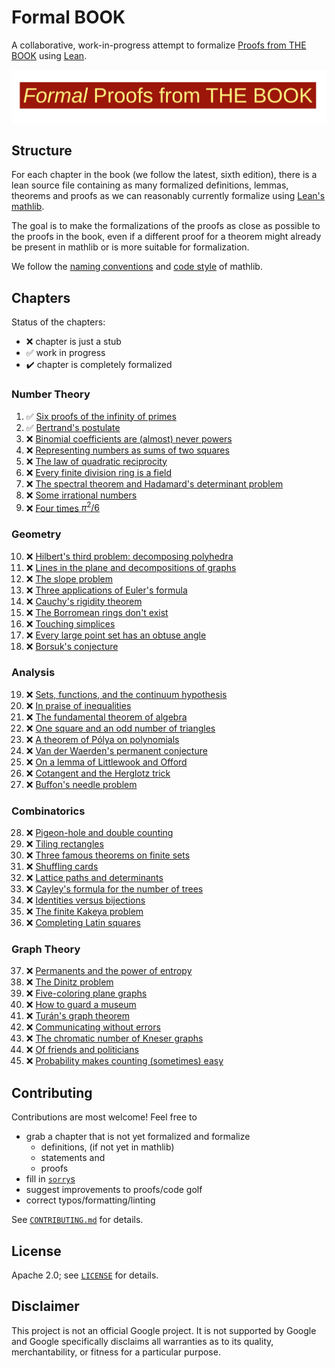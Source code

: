# Formal BOOK

A collaborative, work-in-progress attempt to formalize [Proofs from THE BOOK](https://link.springer.com/book/10.1007/978-3-662-57265-8) using [Lean](https://leanprover-community.github.io/).


![Formal Proofs from THE BOOK](formal_proofs_form_the_book.svg)

## Structure

For each chapter in the book (we follow the latest, sixth edition), there is a lean source file containing as many formalized definitions, lemmas, theorems and proofs as we can reasonably currently formalize using [Lean's mathlib](https://github.com/leanprover-community/mathlib).

The goal is to make the formalizations of the proofs as close as possible to the proofs in the book, even if a different proof for a theorem might already be present in mathlib or is more suitable for formalization.

We follow the [naming conventions](https://leanprover-community.github.io/contribute/naming.html) and [code style](https://leanprover-community.github.io/contribute/style.html) of mathlib.

## Chapters

Status of the chapters:

  - :x: chapter is just a stub
  - :white_check_mark: work in progress
  - :heavy_check_mark: chapter is completely formalized

### Number Theory
  1. :white_check_mark: [Six proofs of the infinity of primes](./src/chapters/01_Six_proofs_of_the_infinity_of_primes.lean)
  2. :white_check_mark: [Bertrand's postulate](./src/chapters/02_Bertrand's_postulate.lean)
  3. :x: [Binomial coefficients are (almost) never powers](./src/chapters/03_Binomial_coefficients_are_(almost)_never_powers.lean)
  4. :x: [Representing numbers as sums of two squares](./src/chapters/04_Representing_numbers_as_sums_of_two_squares.lean)
  5. :x: [The law of quadratic reciprocity](./src/chapters/05_The_law_of_quadratic_reciprocity.lean)
  6. :x: [Every finite division ring is a field](./src/chapters/06_Every_finite_division_ring_is_a_field.lean)
  7. :x: [The spectral theorem and Hadamard's determinant problem](./src/chapters/07_The_spectral_theorem_and_Hadamard's_determinant_problem.lean)
  8. :x: [Some irrational numbers](./src/chapters/08_Some_irrational_numbers.lean)
  9. :x: [Four times $π^2/6$](./src/chapters/09_Four_times_pi²_over_6.lean)

### Geometry
  10. :x: [Hilbert's third problem: decomposing polyhedra](./src/chapters/10_Hilbert's_third_problem:_decomposing_polyhedra.lean)
  11. :x: [Lines in the plane and decompositions of graphs](./src/chapters/11_Lines_in_the_plane_and_decompositions_of_graphs.lean)
  12. :x: [The slope problem](./src/chapters/12_The_slope_problem.lean)
  13. :x: [Three applications of Euler's formula](./src/chapters/13_Three_applications_of_Euler's_formula.lean)
  14. :x: [Cauchy's rigidity theorem](./src/chapters/14_Cauchy's_rigidity_theorem.lean)
  15. :x: [The Borromean rings don't exist](./src/chapters/15_The_Borromean_rings_don't_exist.lean)
  16. :x: [Touching simplices](./src/chapters/16_Touching_simplices.lean)
  17. :x: [Every large point set has an obtuse angle](./src/chapters/17_Every_large_point_set_has_an_obtuse_angle.lean)
  18. :x: [Borsuk's conjecture](./src/chapters/18_Borsuk's_conjecture.lean)
### Analysis
  19. :x: [Sets, functions, and the continuum hypothesis](./src/chapters/19_Sets,_functions,_and_the_continuum_hypothesis.lean)
  20. :x: [In praise of inequalities](./src/chapters/20_In_praise_of_inequalities.lean)
  21. :x: [The fundamental theorem of algebra](./src/chapters/21_The_fundamental_theorem_of_algebra.lean)
  22. :x: [One square and an odd number of triangles](./src/chapters/22_One_square_and_an_odd_number_of_triangles.lean)
  23. :x: [A theorem of Pólya on polynomials](./src/chapters/23_A_theorem_of_Pólya_on_polynomials.lean)
  24. :x: [Van der Waerden's permanent conjecture](./src/chapters/24_Van_der_Waerden's_permanent_conjecture.lean)
  25. :x: [On a lemma of Littlewook and Offord](./src/chapters/25_On_a_lemma_of_Littlewook_and_Offord.lean)
  26. :x: [Cotangent and the Herglotz trick](./src/chapters/26_Cotangent_and_the_Herglotz_trick.lean)
  27. :x: [Buffon's needle problem](./src/chapters/27_Buffon's_needle_problem.lean)
### Combinatorics
  28. :x: [Pigeon-hole and double counting](./src/chapters/28_Pigeon-hole_and_double_counting.lean)
  29. :x: [Tiling rectangles](./src/chapters/29_Tiling_rectangles.lean)
  30. :x: [Three famous theorems on finite sets](./src/chapters/30_Three_famous_theorems_on_finite_sets.lean)
  31. :x: [Shuffling cards](./src/chapters/31_Shuffling_cards.lean)
  32. :x: [Lattice paths and determinants](./src/chapters/32_Lattice_paths_and_determinants.lean)
  33. :x: [Cayley's formula for the number of trees](./src/chapters/33_Cayley's_formula_for_the_number_of_trees.lean)
  34. :x: [Identities versus bijections](./src/chapters/34_Identities_versus_bijections.lean)
  35. :x: [The finite Kakeya problem](./src/chapters/35_The_finite_Kakeya_problem.lean)
  36. :x: [Completing Latin squares](./src/chapters/36_Completing_Latin_squares.lean)
### Graph Theory
  37. :x: [Permanents and the power of entropy](./src/chapters/37_Permanents_and_the_power_of_entropy.lean)
  38. :x: [The Dinitz problem](./src/chapters/38_The_Dinitz_problem.lean)
  39. :x: [Five-coloring plane graphs](./src/chapters/39_Five-coloring_plane_graphs.lean)
  40. :x: [How to guard a museum](./src/chapters/40_How_to_guard_a_museum.lean)
  41. :x: [Turán's graph theorem](./src/chapters/41_Turán's_graph_theorem.lean)
  42. :x: [Communicating without errors](./src/chapters/42_Communicating_without_errors.lean)
  43. :x: [The chromatic number of Kneser graphs](./src/chapters/43_The_chromatic_number_of_Kneser_graphs.lean)
  44. :x: [Of friends and politicians](./src/chapters/44_Of_friends_and_politicians.lean)
  45. :x: [Probability makes counting (sometimes) easy](./src/chapters/45_Probability_makes_counting_(sometimes)_easy.lean)

## Contributing

Contributions are most welcome! Feel free to
  - grab a chapter that is not yet formalized and formalize
    - definitions, (if not yet in mathlib)
    - statements and
    - proofs
  - fill in [`sorry`s](https://github.com/mo271/formal_book/search?q=sorry+extension%3Alean)
  - suggest improvements to proofs/code golf
  - correct typos/formatting/linting

See [`CONTRIBUTING.md`](CONTRIBUTING.md) for details.

## License

Apache 2.0; see [`LICENSE`](LICENSE) for details.

## Disclaimer

This project is not an official Google project. It is not supported by
Google and Google specifically disclaims all warranties as to its quality,
merchantability, or fitness for a particular purpose.
